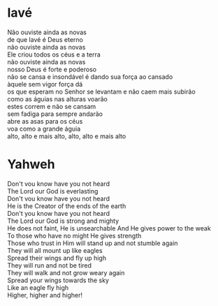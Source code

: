 # Iavé

Não ouviste ainda as novas  
de que lavé é Deus eterno  
não ouviste ainda as novas  
Ele criou todos os céus e a terra  
não ouviste ainda as novas  
nosso Deus é forte e poderoso  
não se cansa e insondável é dando sua força ao cansado  
àquele sem vigor força dá  
os que esperam no Senhor se levantam e não caem mais subirão  
como as águias nas alturas voarão  
estes correm e não se cansam  
sem fadiga para sempre andarão  
abre as asas para os céus  
voa como a grande águia  
alto, alto e mais alto, alto, alto e mais alto  


# Yahweh

Don't vou know have you not heard  
The Lord our God is everlasting  
Don't vou know have you not heard  
He is the Creator of the ends of the earth  
Don't you know have you not heard  
The Lord our God is strong and mighty  
He does not faint, He is unsearchable And He gives power to the weak  
To those who have no might He gives strength  
Those who trust in Him will stand up and not stumble again  
They will all mount up like eagles  
Spread their wings and fly up high  
They will run and not be tired  
They will walk and not grow weary again  
Spread your wings towards the sky  
Like an eagle fly high  
Higher, higher and higher! 

